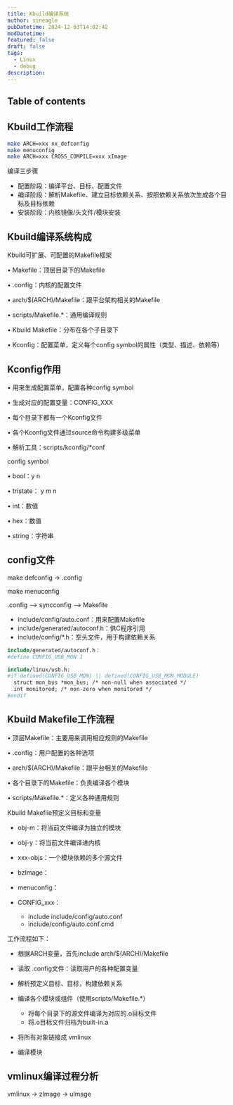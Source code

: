 ```yaml
---
title: Kbuild编译系统
author: sineagle
pubDatetime: 2024-12-03T14:02:42
modDatetime: 
featured: false
draft: false
tags:
  - Linux
  - debug
description:
---
```

## Table of contents

## Kbuild工作流程

```bash
make ARCH=xxx xx_defconfig
make menuconfig
make ARCH=xxx CROSS_COMPILE=xxx xImage
```

编译三步骤

- 配置阶段：编译平台、目标、配置文件
- 编译阶段：解析Makefile、建立目标依赖关系、按照依赖关系依次生成各个目标及目标依赖
- 安装阶段：内核镜像/头文件/模块安装

## Kbuild编译系统构成

Kbuild可扩展、可配置的Makefile框架

• Makefile：顶层目录下的Makefile

• .config：内核的配置文件

• arch/$(ARCH)/Makefile：跟平台架构相关的Makefile

• scripts/Makefile.*：通用编译规则

• Kbuild Makefile：分布在各个子目录下

• Kconfig：配置菜单，定义每个config symbol的属性（类型、描述、依赖等）

## Kconfig作用

• 用来生成配置菜单，配置各种config symbol

• 生成对应的配置变量：CONFIG_XXX

• 每个目录下都有一个Kconfig文件

• 各个Kconfig文件通过source命令构建多级菜单

• 解析工具：scripts/kconfig/*conf

config symbol

• bool：y n

• tristate： y m n

• int：数值

• hex：数值

• string：字符串

## config文件

make defconfig -> .config

make menuconfig

.config –> syncconfig –> Makefile

- include/config/auto.conf：用来配置Makefile
- include/generated/autoconf.h：供C程序引用
- include/config/*.h：空头文件，用于构建依赖关系

```makefile
include/generated/autoconf.h：
#define CONFIG_USB_MON 1

include/linux/usb.h:
#if defined(CONFIG_USB_MON) || defined(CONFIG_USB_MON_MODULE)
  struct mon_bus *mon_bus; /* non-null when associated */
  int monitored; /* non-zero when monitored */
#endif
```

## Kbuild Makefile工作流程

• 顶层Makefile：主要用来调用相应规则的Makefile

• .config：用户配置的各种选项

• arch/$(ARCH)/Makefile：跟平台相关的Makefile

• 各个目录下的Makefile：负责编译各个模块

• scripts/Makefile.*：定义各种通用规则

Kbuild Makefile预定义目标和变量

- obj-m：将当前文件编译为独立的模块
- obj-y：将当前文件编译进内核
- xxx-objs：一个模块依赖的多个源文件
- bzImage：
- menuconfig：
- CONFIG_xxx：

  - include include/config/auto.conf
  - include/config/auto.conf.cmd

工作流程如下：

- 根据ARCH变量，首先include arch/$(ARCH)/Makefile
- 读取 .config文件：读取用户的各种配置变量
- 解析预定义目标、目标，构建依赖关系
- 编译各个模块或组件（使用scripts/Makefile.*）

  - 将每个目录下的源文件编译为对应的.o目标文件
  - 将.o目标文件归档为built-in.a
- 将所有对象链接成 vmlinux
- 编译模块


## vmlinux编译过程分析


vmlinux -> zImage -> uImage
